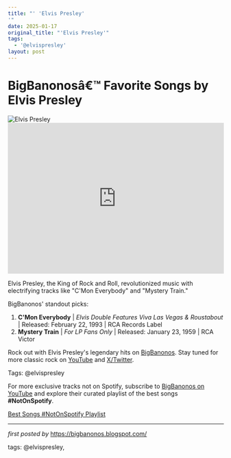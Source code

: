 ```yaml
---
title: "' 'Elvis Presley'
'"
date: 2025-01-17
original_title: "'Elvis Presley'"
tags:
  - '@elvispresley'
layout: post
---
```

<!-- Title of the Post -->
<h1 >BigBanonosâ€™ Favorite Songs by Elvis Presley</h1> <!-- Featured Image -->
<div > <img src="https://i.scdn.co/image/ab67616d0000b273f45cec7e72b9dec993c18872" alt="Elvis Presley">
</div> <!-- Spotify Embed -->
<div > <iframe src="https://open.spotify.com/embed/playlist/4K37SlZY77ZOko99IlniI5?utm_source=generator" width="100%" height="352" frameBorder="0" allowfullscreen="" allow="autoplay; clipboard-write; encrypted-media; fullscreen; picture-in-picture" loading="lazy"></iframe>
</div> <!-- Introductory Text -->
<p >Elvis Presley, the King of Rock and Roll, revolutionized music with electrifying tracks like "C'Mon Everybody" and "Mystery Train."</p> <!-- Song Highlights -->
<div > <p>BigBanonos' standout picks:</p> <ol> <li><strong>C'Mon Everybody</strong> | <em>Elvis Double Features Viva Las Vegas & Roustabout</em> | Released: February 22, 1993 | RCA Records Label</li> <li><strong>Mystery Train</strong> | <em>For LP Fans Only</em> | Released: January 23, 1959 | RCA Victor</li> </ol>
</div> <!-- Footer Links -->
<div > <p>Rock out with Elvis Presley's legendary hits on <a href="https://bigbanonos.blogspot.com/" target="_blank">BigBanonos</a>. Stay tuned for more classic rock on <a href="https://www.youtube.com/@BigBanonos" target="_blank">YouTube</a> and <a href="https://x.com/bigbanonos" target="_blank">X/Twitter</a>.</p>
</div> <!-- Tags -->
<p >Tags: @elvispresley</p>


<!--Subscribe and Playlist Links-->
<div>
    <p>For more exclusive tracks not on Spotify, subscribe to <a href="https://www.youtube.com/@BigBanonos" target="_blank">BigBanonos on YouTube</a> and explore their curated playlist of the best songs <strong>#NotOnSpotify</strong>.</p>
    <p><a href="https://www.youtube.com/playlist?list=PLtuNtuTatqI0kFahUCbtbfenC_ET5O_tr" target="_blank">Best Songs #NotOnSpotify Playlist<br /></a></p></div>

<hr />

<p><em>first posted by</em> <a href="https://bigbanonos.blogspot.com/" rel="noopener" target="_new">https://bigbanonos.blogspot.com/</a></p>

<p>tags: @elvispresley,</p>
